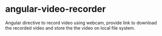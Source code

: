 # angular-video-recorder
Angular directive to record video using webcam, provide link to download the recorded video and store the the video on local file system. 
